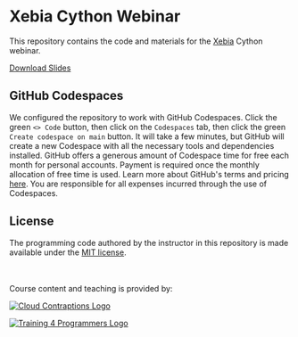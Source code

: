 # Xebia Cython Webinar

This repository contains the code and materials for the [Xebia](https://xebia.com) Cython webinar.

[Download Slides](./slides.pdf)

## GitHub Codespaces

We configured the repository to work with GitHub Codespaces. Click the green `<> Code` button, then click on the `Codespaces` tab, then click the green `Create codespace on main` button. It will take a few minutes, but GitHub will create a new Codespace with all the necessary tools and dependencies installed. GitHub offers a generous amount of Codespace time for free each month for personal accounts. Payment is required once the monthly allocation of free time is used. Learn more about GitHub's terms and pricing [here](https://docs.github.com/en/billing/managing-billing-for-github-codespaces/about-billing-for-github-codespaces#about-github-codespaces-pricing). You are responsible for all expenses incurred through the use of Codespaces.

## License

The programming code authored by the instructor in this repository is made available under the [MIT license](LICENSE).

<br><br>
Course content and teaching is provided by:<br>

[![Cloud Contraptions Logo](https://imagedelivery.net/VKawrzTPdVOU6XYN26Rvmg/aff3f165-00ec-4130-83d3-7ff4744f7d00/h=40,sharpen=1 "Cloud Contraptions Logo")](https://www.cloudcontraptions.com)

[![Training 4 Programmers Logo](https://imagedelivery.net/VKawrzTPdVOU6XYN26Rvmg/1d56b364-4858-4cc6-84d5-89e14ce8e100/h=40,sharpen=1 "Training 4 Programmers Logo")](https://www.training4programmers.com)

